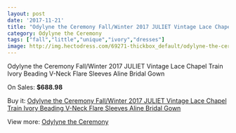 ```yaml
---
layout: post
date: '2017-11-21'
title: "Odylyne the Ceremony Fall/Winter 2017 JULIET Vintage Lace Chapel Train Ivory Beading V-Neck Flare Sleeves Aline Bridal Gown"
category: Odylyne the Ceremony
tags: ["fall","little","unique","ivory","dresses"]
image: http://img.hectodress.com/69271-thickbox_default/odylyne-the-ceremony-fall-winter-2017-juliet-vintage-lace-chapel-train-ivory-beading-v-neck-flare-sleeves-aline-bridal-gown.jpg
---
```

Odylyne the Ceremony Fall/Winter 2017 JULIET Vintage Lace Chapel Train Ivory Beading V-Neck Flare Sleeves Aline Bridal Gown

On Sales: **$688.98**
<a href="https://www.hectodress.com/odylyne-the-ceremony/21811-odylyne-the-ceremony-fall-winter-2017-juliet-vintage-lace-chapel-train-ivory-beading-v-neck-flare-sleeves-aline-bridal-gown.html"><amp-img layout="responsive" width="600" height="600" src="//img.hectodress.com/69271-thickbox_default/odylyne-the-ceremony-fall-winter-2017-juliet-vintage-lace-chapel-train-ivory-beading-v-neck-flare-sleeves-aline-bridal-gown.jpg" alt="Odylyne the Ceremony Fall/Winter 2017 JULIET Vintage Lace Chapel Train Ivory Beading V-Neck Flare Sleeves Aline Bridal Gown 0" /></a>
<a href="https://www.hectodress.com/odylyne-the-ceremony/21811-odylyne-the-ceremony-fall-winter-2017-juliet-vintage-lace-chapel-train-ivory-beading-v-neck-flare-sleeves-aline-bridal-gown.html"><amp-img layout="responsive" width="600" height="600" src="//img.hectodress.com/69274-thickbox_default/odylyne-the-ceremony-fall-winter-2017-juliet-vintage-lace-chapel-train-ivory-beading-v-neck-flare-sleeves-aline-bridal-gown.jpg" alt="Odylyne the Ceremony Fall/Winter 2017 JULIET Vintage Lace Chapel Train Ivory Beading V-Neck Flare Sleeves Aline Bridal Gown 1" /></a>
<a href="https://www.hectodress.com/odylyne-the-ceremony/21811-odylyne-the-ceremony-fall-winter-2017-juliet-vintage-lace-chapel-train-ivory-beading-v-neck-flare-sleeves-aline-bridal-gown.html"><amp-img layout="responsive" width="600" height="600" src="//img.hectodress.com/69273-thickbox_default/odylyne-the-ceremony-fall-winter-2017-juliet-vintage-lace-chapel-train-ivory-beading-v-neck-flare-sleeves-aline-bridal-gown.jpg" alt="Odylyne the Ceremony Fall/Winter 2017 JULIET Vintage Lace Chapel Train Ivory Beading V-Neck Flare Sleeves Aline Bridal Gown 2" /></a>
<a href="https://www.hectodress.com/odylyne-the-ceremony/21811-odylyne-the-ceremony-fall-winter-2017-juliet-vintage-lace-chapel-train-ivory-beading-v-neck-flare-sleeves-aline-bridal-gown.html"><amp-img layout="responsive" width="600" height="600" src="//img.hectodress.com/69272-thickbox_default/odylyne-the-ceremony-fall-winter-2017-juliet-vintage-lace-chapel-train-ivory-beading-v-neck-flare-sleeves-aline-bridal-gown.jpg" alt="Odylyne the Ceremony Fall/Winter 2017 JULIET Vintage Lace Chapel Train Ivory Beading V-Neck Flare Sleeves Aline Bridal Gown 3" /></a>

Buy it: [Odylyne the Ceremony Fall/Winter 2017 JULIET Vintage Lace Chapel Train Ivory Beading V-Neck Flare Sleeves Aline Bridal Gown](https://www.hectodress.com/odylyne-the-ceremony/21811-odylyne-the-ceremony-fall-winter-2017-juliet-vintage-lace-chapel-train-ivory-beading-v-neck-flare-sleeves-aline-bridal-gown.html "Odylyne the Ceremony Fall/Winter 2017 JULIET Vintage Lace Chapel Train Ivory Beading V-Neck Flare Sleeves Aline Bridal Gown")

View more: [Odylyne the Ceremony](https://www.hectodress.com/398-odylyne-the-ceremony "Odylyne the Ceremony")